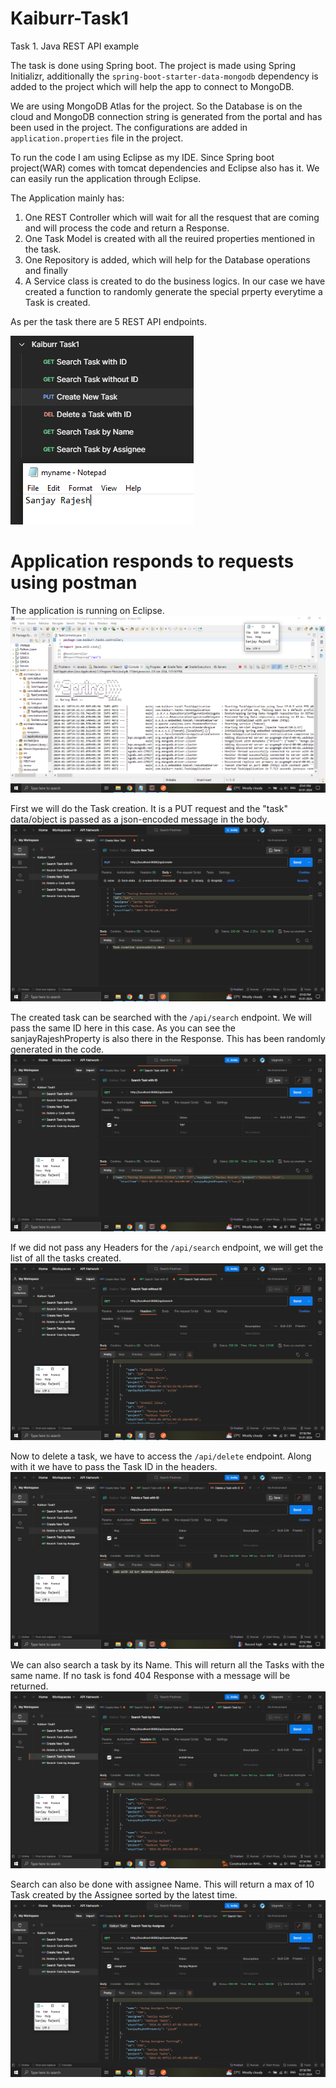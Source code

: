# Kaiburr-Task1
Task 1. Java REST API example

The task is done using Spring boot. The project is made using Spring Initializr, additionally the `spring-boot-starter-data-mongodb` dependency is added to the project which will help the app to connect to MongoDB.

We are using MongoDB Atlas for the project. So the Database is on the cloud and MongoDB connection string is generated from the portal and has been used in the project. The configurations are added in `application.properties` file in the project.

To run the code I am using Eclipse as my IDE. Since Spring boot project(WAR) comes with tomcat dependencies and Eclipse also has it. We can easily run the application through Eclipse.

The Application mainly has:

1. One REST Controller which will wait for all the resquest that are coming and will process the code and return a Response.
2. One Task Model is created with all the reuired properties mentioned in the task.
3. One Repository is added, which will help for the Database operations and finally
4. A Service class is created to do the business logics. In our case we have created a function to randomly generate the special prperty everytime a Task is created.

As per the task there are 5 REST API endpoints.

![Screenshot](screenshots/Postman_reqList.PNG)

# Application responds to requests using postman

The application is running on Eclipse.
![Screenshot](screenshots/appRunningOnEclipse.PNG)

First we will do the Task creation. It is a PUT request and the "task" data/object is passed as a json-encoded message in the body.
![Screenshot](screenshots/TaskCreation.PNG)

The created task can be searched with the `/api/search` endpoint. We will pass the same ID here in this case. As you can see the sanjayRajeshProperty is also there in the Response. This has been randomly generated in the code.
![Screenshot](screenshots/searchTaskWithID.PNG)

If we did not pass any Headers for the `/api/search` endpoint, we will get the list of all the tasks created.
![Screenshot](screenshots/searchTaskWithoutID.PNG)

Now to delete a task, we have to access the `/api/delete` endpoint. Along with it we have to pass the Task ID in the headers.
![Screenshot](screenshots/deleteTask.PNG)

We can also search a task by its Name. This will return all the Tasks with the same name. If no task is fond 404 Response with a message will be returned.
![Screenshot](screenshots/searchByName.PNG)

Search can also be done with assignee Name. This will return a max of 10 Task created by the Assignee sorted by the latest time.
![Screenshot](screenshots/searchByAssignee.PNG)